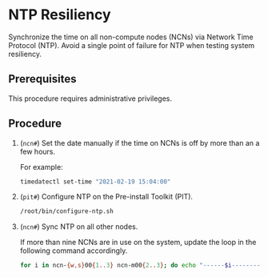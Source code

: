 # NTP Resiliency

Synchronize the time on all non-compute nodes \(NCNs\) via Network Time Protocol \(NTP\). Avoid a single point of failure for NTP when testing system resiliency.

## Prerequisites

This procedure requires administrative privileges.

## Procedure

1. (`ncn#`) Set the date manually if the time on NCNs is off by more than an a few hours.

    For example:

    ```bash
    timedatectl set-time "2021-02-19 15:04:00"
    ```

1. (`pit#`) Configure NTP on the Pre-install Toolkit \(PIT\).

    ```bash
    /root/bin/configure-ntp.sh
    ```

1. (`ncn#`) Sync NTP on all other nodes.

    If more than nine NCNs are in use on the system, update the loop in the following command accordingly.

    ```bash
    for i in ncn-{w,s}00{1..3} ncn-m00{2..3}; do echo "------$i--------"; ssh $i '/srv/cray/scripts/common/chrony/csm_ntp.py'; done
    ```
